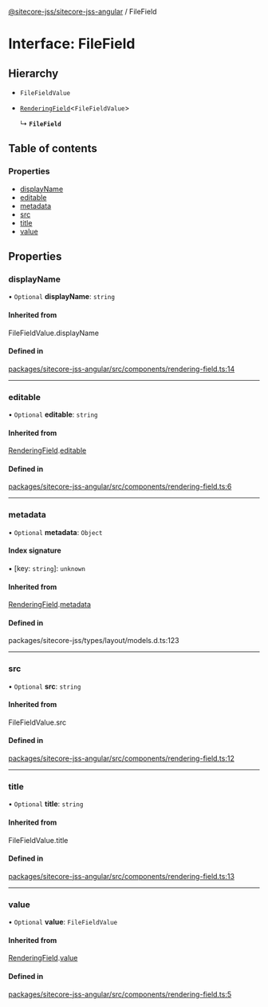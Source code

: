 [@sitecore-jss/sitecore-jss-angular](../README.md) / FileField

# Interface: FileField

## Hierarchy

- `FileFieldValue`

- [`RenderingField`](RenderingField.md)\<`FileFieldValue`\>

  ↳ **`FileField`**

## Table of contents

### Properties

- [displayName](FileField.md#displayname)
- [editable](FileField.md#editable)
- [metadata](FileField.md#metadata)
- [src](FileField.md#src)
- [title](FileField.md#title)
- [value](FileField.md#value)

## Properties

### displayName

• `Optional` **displayName**: `string`

#### Inherited from

FileFieldValue.displayName

#### Defined in

[packages/sitecore-jss-angular/src/components/rendering-field.ts:14](https://github.com/Sitecore/jss/blob/da1ead189/packages/sitecore-jss-angular/src/components/rendering-field.ts#L14)

___

### editable

• `Optional` **editable**: `string`

#### Inherited from

[RenderingField](RenderingField.md).[editable](RenderingField.md#editable)

#### Defined in

[packages/sitecore-jss-angular/src/components/rendering-field.ts:6](https://github.com/Sitecore/jss/blob/da1ead189/packages/sitecore-jss-angular/src/components/rendering-field.ts#L6)

___

### metadata

• `Optional` **metadata**: `Object`

#### Index signature

▪ [key: `string`]: `unknown`

#### Inherited from

[RenderingField](RenderingField.md).[metadata](RenderingField.md#metadata)

#### Defined in

packages/sitecore-jss/types/layout/models.d.ts:123

___

### src

• `Optional` **src**: `string`

#### Inherited from

FileFieldValue.src

#### Defined in

[packages/sitecore-jss-angular/src/components/rendering-field.ts:12](https://github.com/Sitecore/jss/blob/da1ead189/packages/sitecore-jss-angular/src/components/rendering-field.ts#L12)

___

### title

• `Optional` **title**: `string`

#### Inherited from

FileFieldValue.title

#### Defined in

[packages/sitecore-jss-angular/src/components/rendering-field.ts:13](https://github.com/Sitecore/jss/blob/da1ead189/packages/sitecore-jss-angular/src/components/rendering-field.ts#L13)

___

### value

• `Optional` **value**: `FileFieldValue`

#### Inherited from

[RenderingField](RenderingField.md).[value](RenderingField.md#value)

#### Defined in

[packages/sitecore-jss-angular/src/components/rendering-field.ts:5](https://github.com/Sitecore/jss/blob/da1ead189/packages/sitecore-jss-angular/src/components/rendering-field.ts#L5)

